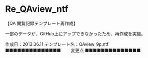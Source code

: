 Re_QAview_ntf
=============
【QA 閲覧記録テンプレート再作成】

一部のデータが、GitHub上にアップできなかったため、再作成を実施。

作成日：2013.06.11
テンプレート名：QAview_9p.ntf
■■■■■■■■■■■■■■ 　　変更点 ■■■■■■■■■■■■■■
